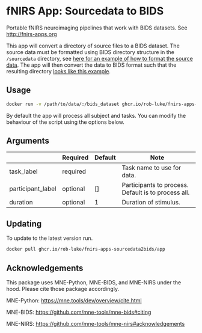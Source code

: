 # fNIRS App: Sourcedata to BIDS


Portable fNIRS neuroimaging pipelines that work with BIDS datasets. See http://fnirs-apps.org

This app will convert a directory of source files to a BIDS dataset.
The source data must be formatted using BIDS directory structure in the `/sourcedata` directory,
see [here for an example of how to format the source data](https://github.com/rob-luke/BIDS-NIRS-Tapping/tree/00-Raw-data).
The app will then convert the data to BIDS format such that the resulting directory [looks like this example](https://github.com/rob-luke/BIDS-NIRS-Tapping/tree/master).


## Usage

```bash
docker run -v /path/to/data/:/bids_dataset ghcr.io/rob-luke/fnirs-apps-sourcedata2bids/app
```

By default the app will process all subject and tasks.
You can modify the behaviour of the script using the options below.


## Arguments

|                   | Required | Default | Note                                                   |
|-------------------|----------|---------|--------------------------------------------------------|
| task_label        | required |         | Task name to use for data.                             |
| participant_label | optional | []      | Participants to process. Default is to process all.    |
| duration          | optional | 1       | Duration of stimulus.                                  |



## Updating

To update to the latest version run.

```bash
docker pull ghcr.io/rob-luke/fnirs-apps-sourcedata2bids/app
```


Acknowledgements
----------------

This package uses MNE-Python, MNE-BIDS, and MNE-NIRS under the hood. Please cite those package accordingly.

MNE-Python: https://mne.tools/dev/overview/cite.html

MNE-BIDS: https://github.com/mne-tools/mne-bids#citing

MNE-NIRS: https://github.com/mne-tools/mne-nirs#acknowledgements
